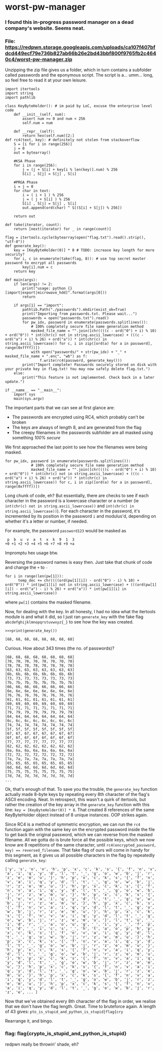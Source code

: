 # worst-pw-manager

### I found this in-progress password manager on a dead company's website. Seems neat.
### File: https://redpwn.storage.googleapis.com/uploads/ca107f407bfdcd449ecf79e736b827ab66b26e2bd43bbf800f9765fb2c4640c4/worst-pw-manager.zip

Unzipping the zip file gives us a folder, which in turn contains a subfolder called passwords and the eponymous script. The script is a... umm... long, so feel free to read it at your own leisure.

```
import itertools
import string
import pathlib

class KeyByteHolder(): # im paid by LoC, excuse the enterprise level code
    def __init__(self, num):
        assert num >= 0 and num < 256
        self.num = num

    def __repr__(self):
        return hex(self.num)[2:]
def rc4(text, key): # definitely not stolen from stackoverflow
    S = [i for i in range(256)]
    j = 0
    out = bytearray()
    
    #KSA Phase
    for i in range(256):
        j = (j + S[i] + key[i % len(key)].num) % 256
        S[i] , S[j] = S[j] , S[i]

    #PRGA Phase
    i = j = 0
    for char in text:
        i = ( i + 1 ) % 256
        j = ( j + S[i] ) % 256
        S[i] , S[j] = S[j] , S[i]
        out.append(ord(char) ^ S[(S[i] + S[j]) % 256])

    return out

def take(iterator, count):
    return [next(iterator) for _ in range(count)]

flag = itertools.cycle(bytearray(open("flag.txt").read().strip(), "utf-8"))
def generate_key():
    key = [KeyByteHolder(0)] * 8 # TODO: increase key length for more security?
    for i, c in enumerate(take(flag, 8)): # use top secret master password to encrypt all passwords
        key[i].num = c
    return key

def main(args):
    if len(args) != 2:
        print("usage: python {} [import|export|microwave_hdd]".format(args[0]))
        return

    if args[1] == "import":
        pathlib.Path("./passwords").mkdir(exist_ok=True)
        print("Importing from passwords.txt. Please wait...")
        passwords = open("passwords.txt").read()
        for pw_idx, password in enumerate(passwords.splitlines()):
            # 100% completely secure file name generation method
            masked_file_name = "".join([chr((((c - ord("0") + i) % 10) + ord("0")) * int(chr(c) not in string.ascii_lowercase) + (((c - ord("a") + i) % 26) + ord("a")) * int(chr(c) in string.ascii_lowercase)) for c, i in zip([ord(a) for a in password], range(0xffff))])
            with open("passwords/" + str(pw_idx) + "_" + masked_file_name + ".enc", "wb") as f:
                f.write(rc4(password, generate_key()))
        print("Import complete! Passwords securely stored on disk with your private key in flag.txt! You may now safely delete flag.txt.")
    else:
        print("This feature is not implemented. Check back in a later update.")

if __name__ == "__main__":
    import sys
    main(sys.argv)
```

The important parts that we can see at first glance are:
* The passwords are encrypted using RC4, which probably can't be broken
* The keys are always of length 8, and are generated from the flag
* The creepy filenames in the passwords subfolder are all masked using something _100% secure_

We first approached the last point to see how the filenames were being masked.

```
for pw_idx, password in enumerate(passwords.splitlines()):
            # 100% completely secure file name generation method
            masked_file_name = "".join([chr((((c - ord("0") + i) % 10) + ord("0")) * int(chr(c) not in string.ascii_lowercase) + (((c - ord("a") + i) % 26) + ord("a")) * int(chr(c) in string.ascii_lowercase)) for c, i in zip([ord(a) for a in password], range(0xffff))])
```

Long chunk of code, eh? But essentially, there are checks to see if each character in the password is a lowercase character or a number (ie `int(chr(c) not in string.ascii_lowercase))` and `int(chr(c) in string.ascii_lowercase))`). For each character in the password, it's incremented by its position in the password `i` and modulus'd, depending on whether it's a letter or number, if needed.

For example, the password 
`password123` 
would be masked as 

```
 p  b  u  v  a  t  x  k  9  1  3 
+0 +1 +2 +3 +4 +5 +6 +7 +8 +9 +a 
```

Impromptu hex usage btw.

Reversing the password names is easy then. Just take that chunk of code and change the `+` to `-`

```
for i in range(len(pw[1])):
      temp_dec += chr((((ord(pw[1][i]) - ord("0") - i) % 10) + ord("0")) * int(pw[1][i] not in string.ascii_lowercase) + (((ord(pw[1][i]) - ord("a") - i) % 26) + ord("a")) * int(pw[1][i] in string.ascii_lowercase))
```

where `pw[1]` contains the masked filename.

Now, for dealing with the key. In all honesty, I had no idea what the itertools module is and what it did, so I just ran `generate_key` with the fake flag `abcdefghijklmnopqrstuvwxyz{_}` to see how the key was created.

```
>>>print(generate_key())

[68, 68, 68, 68, 68, 68, 68, 68]
```

Curious. How about 343 times (the no. of passwords)?

```
[68, 68, 68, 68, 68, 68, 68, 68]
[70, 70, 70, 70, 70, 70, 70, 70]
[78, 78, 78, 78, 78, 78, 78, 78]
[63, 63, 63, 63, 63, 63, 63, 63]
[6b, 6b, 6b, 6b, 6b, 6b, 6b, 6b]
[73, 73, 73, 73, 73, 73, 73, 73]
[7b, 7b, 7b, 7b, 7b, 7b, 7b, 7b]
[66, 66, 66, 66, 66, 66, 66, 66]
[6e, 6e, 6e, 6e, 6e, 6e, 6e, 6e]
[76, 76, 76, 76, 76, 76, 76, 76]
[61, 61, 61, 61, 61, 61, 61, 61]
[69, 69, 69, 69, 69, 69, 69, 69]
[71, 71, 71, 71, 71, 71, 71, 71]
[79, 79, 79, 79, 79, 79, 79, 79]
[64, 64, 64, 64, 64, 64, 64, 64]
[6c, 6c, 6c, 6c, 6c, 6c, 6c, 6c]
[74, 74, 74, 74, 74, 74, 74, 74]
[5f, 5f, 5f, 5f, 5f, 5f, 5f, 5f]
[67, 67, 67, 67, 67, 67, 67, 67]
[6f, 6f, 6f, 6f, 6f, 6f, 6f, 6f]
[77, 77, 77, 77, 77, 77, 77, 77]
[62, 62, 62, 62, 62, 62, 62, 62]
[6a, 6a, 6a, 6a, 6a, 6a, 6a, 6a]
[72, 72, 72, 72, 72, 72, 72, 72]
[7a, 7a, 7a, 7a, 7a, 7a, 7a, 7a]
[65, 65, 65, 65, 65, 65, 65, 65]
[6d, 6d, 6d, 6d, 6d, 6d, 6d, 6d]
[75, 75, 75, 75, 75, 75, 75, 75]
[7d, 7d, 7d, 7d, 7d, 7d, 7d, 7d]
...
```

Ok, that's enough of that. To save you the trouble, the `generate_key` function actually made 8-byte keys by repeating every 8th character of the flag's ASCII encoding. Neat. In retrospect, this wasn't a quirk of itertools, but rather the creation of the key array in the `generate_key` function with this line: `key = [KeyByteHolder(0)] * 8`. That created 8 references of the same KeyByteHolder object instead of 8 unique instances. OOP strikes again.

Since RC4 is a method of symmetric encryption, we can run the `rc4` function again with the same key on the encrypted password inside the file to get back the original password, which we can reverse from the masked filename. All we gotta do is brute force all the possible keys, which we now know are 8 repetitions of the same character, until `rc4(encrypted_password, key) == reversed_filename`. That fake flag of ours will come in handy for this segment, as it gives us all possible characters in the flag by repeatedly calling `generate_key`:

```
['y', 's', 'n', 'n', 'h', 'p', 'x', 'c', 'k', 's', '{', 'f', 'n', 'v', 'a', 'i', 'q', 'y', 'd', 'l', 't', '_', 'g', 'o', 'w', 'b', 'j', 'r', 'z', 'e', 'm', 'u', '}', 'h', 'p', 'x', 'c', 'k', 's', '{', 'f', 'n', 'v', 'a', 'i', 'q', 'y', 'd', 'l', 't', '_', 'g', 'o', 'w', 'b', 'j', 'r', 'z', 'e', 'm', 'u', '}', 'h', 'p', 'x', 'c', 'k', 's', '{', 'f', 'n', 'v', 'a', 'i', 'q', 'y', 'd', 'l', 't', '_', 'g', 'o', 'w', 'b', 'j', 'r', 'z', 'e', 'm', 'u', '}', 'h', 'p', 'x', 'c', 'k', 's', '{', 'f', 'n', 'v', 'a', 'i', 'q', 'y', 'd', 'l', 't', '_', 'g', 'o', 'w', 'b', 'j', 'r', 'z', 'e', 'm', 'u', '}', 'h', 'p', 'x', 'c', 'k', 's', '{', 'f', 'n', 'v', 'a', 'i', 'q', 'y', 'd', 'l', 't', '_', 'g', 'o', 'w', 'b', 'j', 'r', 'z', 'e', 'm', 'u', '}', 'h', 'p', 'x', 'c', 'k', 's', '{', 'f', 'n', 'v', 'a', 'i', 'q', 'y', 'd', 'l', 't', '_', 'g', 'o', 'w', 'b', 'j', 'r', 'z', 'e', 'm', 'u', '}', 'l', 't', 'u', '_', 'i', 'd', 'r', '_', 'a', 'o', 'u', 'g', '_', 'i', 'y', '_', 'f', 'p', 't', 'd', '_', 'i', 'c', 's', '_', 'h', 't', 'a', 'o', 'p', 'h', 'p', 'x', 'c', 'k', 's', '{', 'f', 'n', 'v', 'a', 'i', 'q', 'y', 'd', 'l', 't', '_', 'g', 'o', 'w', 'b', 'j', 'r', 'z', 'e', 'm', 'u', '}', 'h', 'p', 'x', 'c', 'k', 's', '{', 'f', 'n', 'v', 'a', 'i', 'q', 'y', 'd', 'l', 't', '_', 'g', 'o', 'w', 'b', 'j', 'r', 'z', 'e', 'm', 'u', '}', 'h', 'p', 'x', 'c', 'k', 's', '{', 'f', 'n', 'v', 'a', 'i', 'q', 'y', 'd', 'l', 't', '_', 'g', 'o', 'w', 'b', 'j', 'r', 'z', 'e', 'm', 'u', '}', 'h', 'p', 'x', 'c', 'k', 's', '{', 'f', 'n', 'v', 'a', 'i', 'q', 'y', 'd', 'l', 't', '_', 'g', 'o', 'w', 'b', 'j', 'r', 'z', 'e', 'm', 'u', '}', 'h', 'p', 'x', 'c', 'k', 's', '{', 'f', 'n', 'v', 'a', 'i', 'q', 'y', 'd', 'l', 't', '_', 'g', 'o', 'w', 'b', 'j', 'r', 'z', 'e', 'm', 'u', '}', 'h', 'p', 'x', 'c', 'k', 's', '{', 'f', 'n', 'v', 'a', 'i', 'q', 'y', 'd', 'l', 't', '_', 'g', 'o', 'w', 'b', 'j', 'r', 'z', 'e', 'm', 'u', '}', 'h', 'p', 'x', 'c', 'k', 's', '{', 'f', 'n', 'v', 'a', 'i', 'q', 'y', 'd', 'l', 't', '_', 'g', 'o', 'w', 'b', 'j', 'r', 'z', 'e', ... ]
```

Now that we've obtained every 8th character of the flag in order, we realise that we don't have the flag length. Great. Time to bruteforce again. A length of 43 gives:
`pto_is_stupid_and_python_is_stupid}flag{cry`

Rearrange it, and bingo.

### flag: flag{crypto_is_stupid_and_python_is_stupid}

redpwn really be throwin' shade, eh?

